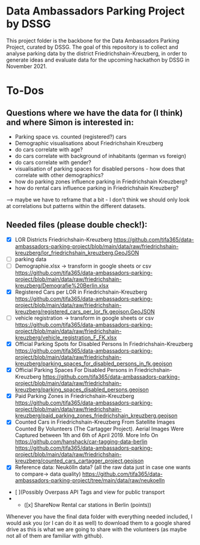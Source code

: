 # Data Ambassadors Parking Project by DSSG

This project folder is the backbone for the Data Ambassadors Parking Project, curated by DSSG. The goal of this repository is to collect and analyse parking data by the district Friedrichshain-Kreuzberg, in order to generate ideas and evaluate data for the upcoming hackathon by DSSG in November 2021.  

# To-Dos

## Questions where we have the data for (I think) and where Simon is interested in:
* Parking space vs. counted (registered?) cars 
* Demographic visualisations about Friedrichshain Kreuzberg
* do cars correlate with age?
* do cars correlate with background of inhabitants (german vs foreign)
* do cars correlate with gender?
* visualisation of parking spaces for disabled persons - how does that correlate with other demographics?
* how do parking zones influence parking in Friedrichshain Kreuzberg?
* how do rental cars influence parking in Friedrichshain Kreuzberg?

--> maybe we have to reframe that a bit - I don't think we should only look at correlations but patterns within the different datasets.

## Needed files (please double check!):
* [x] LOR Districts Friedrichshain-Kreuzberg https://github.com/tifa365/data-ambassadors-parking-project/blob/main/data/raw/friedrichshain-kreuzberg/lor_friedrichshain_kreuzberg.GeoJSON
* [ ] parking data
* [ ] Demographie.xlsx → transform in google sheets or csv https://github.com/tifa365/data-ambassadors-parking-project/blob/main/data/raw/friedrichshain-kreuzberg/Demografie%20Berlin.xlsx
* [x] Registered Cars per LOR in Friedrichshain-Kreuzberg https://github.com/tifa365/data-ambassadors-parking-project/blob/main/data/raw/friedrichshain-kreuzberg/registered_cars_per_lor_fk.geojson.GeoJSON
* [ ] vehicle registration → transform in google sheets or csv
https://github.com/tifa365/data-ambassadors-parking-project/blob/main/data/raw/friedrichshain-kreuzberg/vehicle_registration_F_FK.xlsx
* [x] Official Parking Spots for Disabled Persons In Friedrichshain-Kreuzberg
https://github.com/tifa365/data-ambassadors-parking-project/blob/main/data/raw/friedrichshain-kreuzberg/parking_spaces_for_disabled_persons_in_fk.geojson
* [x] Official Parking Spaces For Disabled Persons in Friedrichshain-Kreuzberg
https://github.com/tifa365/data-ambassadors-parking-project/blob/main/data/raw/friedrichshain-kreuzberg/parking_spaces_disabled_persons.geojson
* [x] Paid Parking Zones in Friedrichshain-Kreuzberg https://github.com/tifa365/data-ambassadors-parking-project/blob/main/data/raw/friedrichshain-kreuzberg/paid_parking_zones_friedrichshain_kreuzberg.geojson
* [x] Counted Cars in Friedrichshain-Kreuzberg From Satellite Images Counted By Volunteers (The Cartagger Project). Aerial Images Were Captured between 1th and 6th of April 2019. More Info On https://github.com/hanshack/car-tagging-data-berlin https://github.com/tifa365/data-ambassadors-parking-project/blob/main/data/raw/friedrichshain-kreuzberg/counted_cars_cartagger_project.geojson
* [x] Reference data: Neukölln data? (all the raw data just in case one wants to compare→ data quality) https://github.com/tifa365/data-ambassadors-parking-project/tree/main/data/raw/neukoelln
* [ ](Possibly Overpass API Tags and view for public transport 
* * ([x] ShareNow Rental car stations in Berlin (points)) 

Whenever you have the final data folder with everything needed included, I would ask you (or I can do it as well) to download them to a google shared drive as this is what we are going to share with the volunteers (as maybe not all of them are familiar with github).
